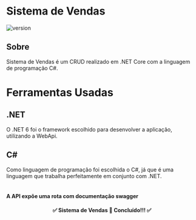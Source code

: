 # Sistema de Vendas
![version]( https://img.shields.io/badge/version-1.0.0-Green)

## Sobre
Sistema de Vendas é um CRUD realizado em .NET Core com a linguagem de programação C#.
<br>
# Ferramentas Usadas

## .NET
O .NET 6 foi o framework escolhido para desenvolver a aplicação, utilizando a WebApi.
<br>

## C#
Como linguagem de programação foi escolhida o C#, já que é uma linguagem que trabalha perfeitamente em conjunto com .NET.
<br>
<br>
#### A API expõe uma rota com documentação swagger
<h4 align="center">
✅  Sistema de Vendas  🚀 Concluído!!!  ✅
</h4>
